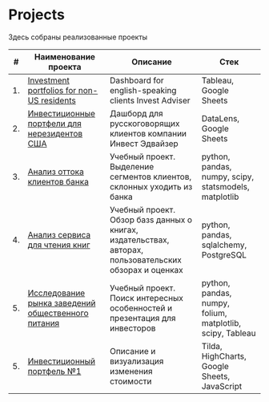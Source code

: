 # Projects

Здесь собраны реализованные проекты

| #    | Наименование проекта                | Описание                                                     | Стек                                                         |
| ---- | ------------------------------------------------------------ | ------------------------------------------------------------ | ------------------------------------------------------------ |
| 1.   | [Investment portfolios for non-US residents](https://public.tableau.com/app/profile/alex.slobodskoj/viz/Investmentportfoliosfornon-USresidents/portfolios) | Dashboard for english-speaking clients Invest Adviser | Tableau, Google Sheets |
| 2.   | [Инвестиционные портфели для нерезидентов США](https://datalens.yandex/ifh6gonzmke44) | Дашборд для русскоговорящих клиентов компании Инвест Эдвайзер | DataLens, Google Sheets |
| 3.   | [Анализ оттока клиентов банка](https://github.com/AlexSlobodskoj/Projects/blob/main/Bank_Churn/bank_churn.ipynb) | Учебный проект. <br/>Выделение сегментов клиентов, склонных уходить из банка | python, pandas, numpy, scipy, statsmodels, matplotlib |
| 4.   | [Анализ сервиса для чтения книг](https://github.com/AlexSlobodskoj/Projects/blob/main/Book_Service/book_service.ipynb) | Учебный проект. <br/>Обзор базs данных о книгах, издательствах, авторах, пользовательских обзорах и оценках | python, pandas, sqlalchemy, PostgreSQL |
| 5.   | [Исследование рынка заведений общественного питания](https://github.com/AlexSlobodskoj/Projects/tree/main/Food_places_Moscow) | Учебный проект. <br/>Поиск интересных особенностей и презентация для инвесторов | python, pandas, numpy, folium, matplotlib, scipy, Tableau |
| 5.   | [Инвестиционный портфель №1](https://invest-adviser.com/investments/portfolio1) | Описание и визуализация изменения стоимости | Tilda, HighCharts, Google Sheets, JavaScript |
